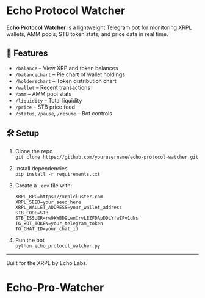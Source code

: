 # Echo Protocol Watcher

**Echo Protocol Watcher** is a lightweight Telegram bot for monitoring XRPL wallets, AMM pools, STB token stats, and price data in real time.

## 🚀 Features
- `/balance` – View XRP and token balances
- `/balancechart` – Pie chart of wallet holdings
- `/holderschart` – Token distribution chart
- `/wallet` – Recent transactions
- `/amm` – AMM pool stats
- `/liquidity` – Total liquidity
- `/price` – STB price feed
- `/status`, `/pause`, `/resume` – Bot controls

## 🛠 Setup
1. Clone the repo  
   `git clone https://github.com/yourusername/echo-protocol-watcher.git`

2. Install dependencies  
   `pip install -r requirements.txt`

3. Create a `.env` file with:
   ```env
   XRPL_RPC=https://xrplcluster.com
   XRPL_SEED=your_seed_here
   XRPL_WALLET_ADDRESS=your_wallet_address
   STB_CODE=STB
   STB_ISSUER=rw9kWBD9LwnCrvLEZFDApDDLYfwZFv1dNs
   TG_BOT_TOKEN=your_telegram_token
   TG_CHAT_ID=your_chat_id
   ```

4. Run the bot  
   `python echo_protocol_watcher.py`

---

Built for the XRPL by Echo Labs.
# Echo-Pro-Watcher
